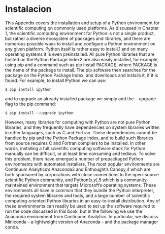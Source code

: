 <!--
https://link-springer-com.ezproxy.unal.edu.co/chapter/10.1007/978-1-4842-0553-2_20
-->

# Instalacion

This Appendix covers the installation and setup of a Python environment for scientific computing on commonly used platforms. As discussed in  Chapter 1, the scientific computing environment for Python is not a single product, but rather a diverse ecosystem of packages and libraries, and there are numerous possible ways to install and configure a Python environment on any given platform. Python itself is rather easy to install,1 and on many operating systems it is even preinstalled. All pure Python libraries that are hosted on the Python Package Index2 are also easily installed, for example, using pip and a command such as pip install PACKAGE, where PACKAGE is the name of the package to install. The pip software then searches for the package on the Python Package Index, and downloads and installs it, if it is found. For example, to install IPython we can use:

```
$ pip install ipython
```

and to upgrade an already installed package we simply add the --upgrade flag to the pip command:

```
$ pip install --upgrade ipython
```

However, many libraries for computing with Python are not pure Python libraries, and they frequently have dependencies on system libraries written in other languages, such as C and Fortran. These dependencies cannot be handled by pip and the Python Package Index, and to build such libraries from source requires C and Fortran compilers to be installed. In other words, installing a full scientific computing software stack for Python manually can be difficult, or at least time consuming and tedious. To solve this problem, there have emerged a number of prepackaged Python environments with automated installers. The most popular environments are Continuum Analytics’s Anaconda3 and Enthought’s Canopy,4 which are both sponsored by corporations with close connections to the open-source scientific Python community, and Python(x,y),5 which is a community-maintained environment that targets Microsoft’s operating systems. These environments all have in common that they bundle the Python interpreter, the required system libraries and tools, and a large number of scientific computing-oriented Python libraries in an easy-to-install distribution. Any of these environments can readily be used to set up the software required to run the code discussed in this book, but in the following we use the Anaconda environment from Continuum Analytics. In particular, we discuss Miniconda – a lightweight version of Anaconda – and the package manager conda.

